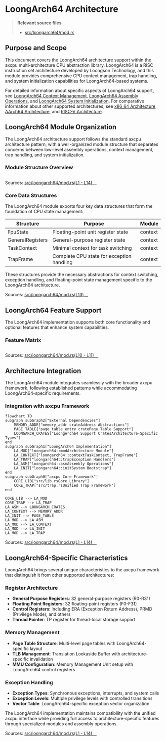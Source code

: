# LoongArch64 Architecture

> **Relevant source files**
> * [src/loongarch64/mod.rs](https://github.com/arceos-org/axcpu/blob/b93d8fa3/src/loongarch64/mod.rs)

## Purpose and Scope

This document covers the LoongArch64 architecture support within the axcpu multi-architecture CPU abstraction library. LoongArch64 is a RISC instruction set architecture developed by Loongson Technology, and this module provides comprehensive CPU context management, trap handling, and system initialization capabilities for LoongArch64-based systems.

For detailed information about specific aspects of LoongArch64 support, see [LoongArch64 Context Management](/arceos-org/axcpu/5.1-loongarch64-context-management), [LoongArch64 Assembly Operations](/arceos-org/axcpu/5.2-loongarch64-assembly-operations), and [LoongArch64 System Initialization](/arceos-org/axcpu/5.3-loongarch64-system-initialization). For comparative information about other supported architectures, see [x86_64 Architecture](/arceos-org/axcpu/2-x86_64-architecture), [AArch64 Architecture](/arceos-org/axcpu/3-aarch64-architecture), and [RISC-V Architecture](/arceos-org/axcpu/4-risc-v-architecture).

## LoongArch64 Module Organization

The LoongArch64 architecture support follows the standard axcpu architecture pattern, with a well-organized module structure that separates concerns between low-level assembly operations, context management, trap handling, and system initialization.

### Module Structure Overview

```

```

Sources: [src/loongarch64/mod.rs(L1 - L14)&emsp;](https://github.com/arceos-org/axcpu/blob/b93d8fa3/src/loongarch64/mod.rs#L1-L14)

### Core Data Structures

The LoongArch64 module exports four key data structures that form the foundation of CPU state management:

|Structure|Purpose|Module|
| --- | --- | --- |
|FpuState|Floating-point unit register state|context|
|GeneralRegisters|General-purpose register state|context|
|TaskContext|Minimal context for task switching|context|
|TrapFrame|Complete CPU state for exception handling|context|

These structures provide the necessary abstractions for context switching, exception handling, and floating-point state management specific to the LoongArch64 architecture.

Sources: [src/loongarch64/mod.rs(L13)&emsp;](https://github.com/arceos-org/axcpu/blob/b93d8fa3/src/loongarch64/mod.rs#L13-L13)

## LoongArch64 Feature Support

The LoongArch64 implementation supports both core functionality and optional features that enhance system capabilities.

### Feature Matrix

```

```

Sources: [src/loongarch64/mod.rs(L10 - L11)&emsp;](https://github.com/arceos-org/axcpu/blob/b93d8fa3/src/loongarch64/mod.rs#L10-L11)

## Architecture Integration

The LoongArch64 module integrates seamlessly with the broader axcpu framework, following established patterns while accommodating LoongArch64-specific requirements.

### Integration with axcpu Framework

```mermaid
flowchart TD
subgraph subGraph2["External Dependencies"]
    MEMORY_ADDR["memory_addr crateAddress Abstractions"]
    PAGE_TABLE["page_table_entry cratePage Table Support"]
    LOONGARCH_CRATES["LoongArch64 Support CratesArchitecture-Specific Types"]
end
subgraph subGraph1["LoongArch64 Implementation"]
    LA_MOD["loongarch64::modArchitecture Module"]
    LA_CONTEXT["loongarch64::contextTaskContext, TrapFrame"]
    LA_TRAP["loongarch64::trapException Handlers"]
    LA_ASM["loongarch64::asmAssembly Operations"]
    LA_INIT["loongarch64::initSystem Bootstrap"]
end
subgraph subGraph0["axcpu Core Framework"]
    CORE_LIB["src/lib.rsCore Library"]
    CORE_TRAP["src/trap.rsUnified Trap Framework"]
end

CORE_LIB --> LA_MOD
CORE_TRAP --> LA_TRAP
LA_ASM --> LOONGARCH_CRATES
LA_CONTEXT --> MEMORY_ADDR
LA_INIT --> PAGE_TABLE
LA_MOD --> LA_ASM
LA_MOD --> LA_CONTEXT
LA_MOD --> LA_INIT
LA_MOD --> LA_TRAP
```

Sources: [src/loongarch64/mod.rs(L1 - L14)&emsp;](https://github.com/arceos-org/axcpu/blob/b93d8fa3/src/loongarch64/mod.rs#L1-L14)

## LoongArch64-Specific Characteristics

LoongArch64 brings several unique characteristics to the axcpu framework that distinguish it from other supported architectures:

### Register Architecture

* **General Purpose Registers**: 32 general-purpose registers (R0-R31)
* **Floating Point Registers**: 32 floating-point registers (F0-F31)
* **Control Registers**: Including ERA (Exception Return Address), PRMD (Privilege Mode), and others
* **Thread Pointer**: TP register for thread-local storage support

### Memory Management

* **Page Table Structure**: Multi-level page tables with LoongArch64-specific layout
* **TLB Management**: Translation Lookaside Buffer with architecture-specific invalidation
* **MMU Configuration**: Memory Management Unit setup with LoongArch64 control registers

### Exception Handling

* **Exception Types**: Synchronous exceptions, interrupts, and system calls
* **Exception Levels**: Multiple privilege levels with controlled transitions
* **Vector Table**: LoongArch64-specific exception vector organization

The LoongArch64 implementation maintains compatibility with the unified axcpu interface while providing full access to architecture-specific features through specialized modules and assembly operations.

Sources: [src/loongarch64/mod.rs(L1 - L14)&emsp;](https://github.com/arceos-org/axcpu/blob/b93d8fa3/src/loongarch64/mod.rs#L1-L14)